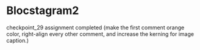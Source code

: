 # Blocstagram2
checkpoint_29 assignment completed (make the first comment orange color, right-align every other comment, and increase the kerning for image caption.)
